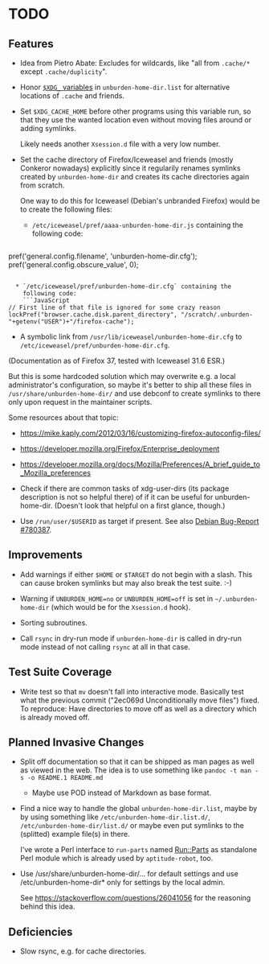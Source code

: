 TODO
====

Features
--------

* Idea from Pietro Abate: Excludes for wildcards, like "all from
  `.cache/*` except `.cache/duplicity`".

* Honor
  [`$XDG_` variables](http://standards.freedesktop.org/basedir-spec/basedir-spec-latest.html#variables)
  in `unburden-home-dir.list` for alternative locations of `.cache`
  and friends.

* Set `$XDG_CACHE_HOME` before other programs using this variable run,
  so that they use the wanted location even without moving files
  around or adding symlinks.

  Likely needs another `Xsession.d` file with a very low number.

* Set the cache directory of Firefox/Iceweasel and friends (mostly
  Conkeror nowadays) explicitly since it regularily renames symlinks
  created by `unburden-home-dir` and creates its cache directories
  again from scratch.

  One way to do this for Iceweasel (Debian's unbranded Firefox) would
  be to create the following files:

  * `/etc/iceweasel/pref/aaaa-unburden-home-dir.js` containing the
    following code:
    ```JavaScript
pref('general.config.filename', 'unburden-home-dir.cfg');
pref('general.config.obscure_value', 0);
```

  * `/etc/iceweasel/pref/unburden-home-dir.cfg` containing the
    following code:
    ```JavaScript
// First line of that file is ignored for some crazy reason
lockPref("browser.cache.disk.parent_directory", "/scratch/.unburden-"+getenv("USER")+"/firefox-cache");
```

  * A symbolic link from `/usr/lib/iceweasel/unburden-home-dir.cfg` to
    `/etc/iceweasel/pref/unburden-home-dir.cfg`.

  (Documentation as of Firefox 37, tested with Iceweasel 31.6 ESR.)

  But this is some hardcoded solution which may overwrite e.g. a local
  administrator's configuration, so maybe it's better to ship all
  these files in `/usr/share/unburden-home-dir/` and use debconf to
  create symlinks to there only upon request in the maintainer
  scripts.

  Some resources about that topic:

  * https://mike.kaply.com/2012/03/16/customizing-firefox-autoconfig-files/
  * https://developer.mozilla.org/Firefox/Enterprise_deployment
  * https://developer.mozilla.org/docs/Mozilla/Preferences/A_brief_guide_to_Mozilla_preferences

* Check if there are common tasks of xdg-user-dirs (its package
  description is not so helpful there) of if it can be useful for
  unburden-home-dir. (Doesn't look that helpful on a first glance,
  though.)

* Use `/run/user/$USERID` as target if present. See also
  [Debian Bug-Report #780387](https://bugs.debian.org/780387).

Improvements
------------

* Add warnings if either `$HOME` or `$TARGET` do not begin with a
  slash. This can cause broken symlinks but may also break the test
  suite. :-)

* Warning if `UNBURDEN_HOME=no` or `UNBURDEN_HOME=off` is set in
  `~/.unburden-home-dir` (which would be for the `Xsession.d` hook).

* Sorting subroutines.

* Call `rsync` in dry-run mode if `unburden-home-dir` is called in
  dry-run mode instead of not calling `rsync` at all in that case.

Test Suite Coverage
-------------------

* Write test so that `mv` doesn't fall into interactive mode. Basically
  test what the previous commit ("2ec069d Unconditionally move files")
  fixed. To reproduce: Have directories to move off as well as a
  directory which is already moved off.

Planned Invasive Changes
------------------------

* Split off documentation so that it can be shipped as man pages as
  well as viewed in the web. The idea is to use something like `pandoc
  -t man -s -o README.1 README.md`

  * Maybe use POD instead of Markdown as base format.

* Find a nice way to handle the global `unburden-home-dir.list`, maybe
  by by using something like `/etc/unburden-home-dir.list.d/`,
  `/etc/unburden-home-dir/list.d/` or maybe even put symlinks to the
  (splitted) example file(s) in there.

  I've wrote a Perl interface to `run-parts` named
  [Run::Parts](https://metacpan.org/release/Run-Parts) as standalone
  Perl module which is already used by `aptitude-robot`, too.

* Use /usr/share/unburden-home-dir/… for default settings and use
  /etc/unburden-home-dir* only for settings by the local admin.

  See https://stackoverflow.com/questions/26041056 for the reasoning
  behind this idea.

Deficiencies
------------

* Slow rsync, e.g. for cache directories.
